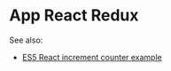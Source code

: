 # App React Redux

See also:
- [ES5 React increment counter example](https://codepen.io/kanekotic/pen/LxbJNJ)
